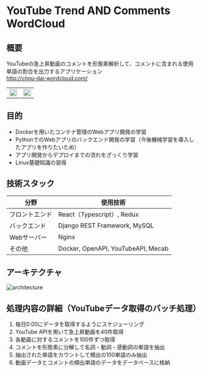 # YouTube Trend  AND  Comments WordCloud

## 概要
YouTubeの急上昇動画のコメントを形態素解析して、コメントに含まれる使用単語の割合を出力するアプリケーション
<br>http://chou-dai-wordcloud.com/
<table>
  <tr>
    <td valign="top"><img width="100%" src="https://user-images.githubusercontent.com/89395132/203288082-d6f4f51b-08e7-4602-b13b-8741428ffbd5.png"></td>
    <td valign="top"><img width="100%" src="https://user-images.githubusercontent.com/89395132/203288275-66dc199c-aa1c-416c-be02-1e5e9063bd0c.png"></td>
  </tr>
</table>

## 目的
* Dockerを用いたコンテナ管理のWebアプリ開発の学習
* PythonでのWebアプリのバックエンド開発の学習（今後機械学習を導入したアプリを作りたいため）
* アプリ開発からデプロイまでの流れをざっくり学習
* Linux基礎知識の習得

## 技術スタック
| 分野 | 使用技術 |
| ---- | ---- |
| フロントエンド | React（Typescript）, Redux |
| バックエンド | Django REST Framework, MySQL |
| Webサーバー | Nginx
| その他 | Docker, OpenAPI, YouTubeAPI, Mecab |

## アーキテクチャ
![architecture](https://user-images.githubusercontent.com/89395132/201121319-7731660e-2445-49ee-b8ec-f75403b0a53d.png)

## 処理内容の詳細（YouTubeデータ取得のバッチ処理）
1. 毎日0:00にデータを取得するようにスケジューリング
2. YouTube APIを用いて急上昇動画を40件取得
3. 各動画に対するコメントを100件ずつ取得
4. コメントを形態素に分解して名詞・動詞・感動詞の単語を抽出
5. 抽出された単語をカウントして頻出の100単語のみ抽出
6. 動画データとコメントの頻出単語のデータをデータベースに格納
